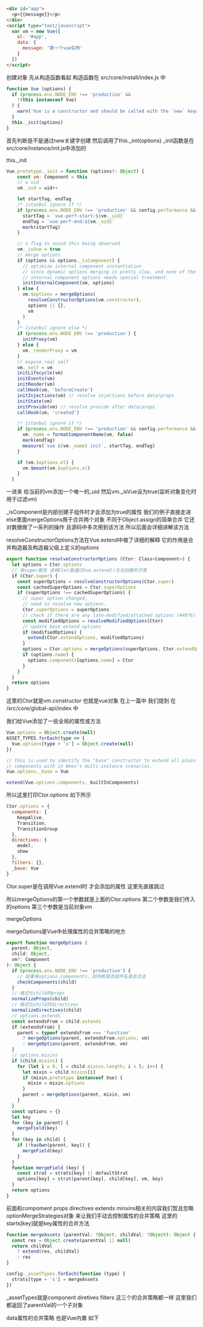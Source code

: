 ```html
<div id="app">
  <p>{{message}}</p>
</div>
<script type="text/javascript">
  var vm = new Vue({
    el: '#app',
    data: {
      message: '第一个vue实例'
    }
  })
</script>
```

创建对象 先从构造函数看起 构造函数在 src/core/install/index.js 中

```javascript
function Vue (options) {
  if (process.env.NODE_ENV !== 'production' &&
    !(this instanceof Vue)
  ) {
    warn('Vue is a constructor and should be called with the `new` keyword')
  }
  this._init(options)
}
```

首先判断是不是通过new关键字创建 然后调用了this._init(options) _init函数是在 src/core/instance/init.js中添加的

this._init

```javascript
Vue.prototype._init = function (options?: Object) {
    const vm: Component = this
    // a uid
    vm._uid = uid++

    let startTag, endTag
    /* istanbul ignore if */
    if (process.env.NODE_ENV !== 'production' && config.performance && mark) {
      startTag = `vue-perf-start:${vm._uid}`
      endTag = `vue-perf-end:${vm._uid}`
      mark(startTag)
    }

    // a flag to avoid this being observed
    vm._isVue = true
    // merge options
    if (options && options._isComponent) {
      // optimize internal component instantiation
      // since dynamic options merging is pretty slow, and none of the
      // internal component options needs special treatment.
      initInternalComponent(vm, options)
    } else {
      vm.$options = mergeOptions(
        resolveConstructorOptions(vm.constructor),
        options || {},
        vm
      )
    }
    /* istanbul ignore else */
    if (process.env.NODE_ENV !== 'production') {
      initProxy(vm)
    } else {
      vm._renderProxy = vm
    }
    // expose real self
    vm._self = vm
    initLifecycle(vm)
    initEvents(vm)
    initRender(vm)
    callHook(vm, 'beforeCreate')
    initInjections(vm) // resolve injections before data/props
    initState(vm)
    initProvide(vm) // resolve provide after data/props
    callHook(vm, 'created')

    /* istanbul ignore if */
    if (process.env.NODE_ENV !== 'production' && config.performance && mark) {
      vm._name = formatComponentName(vm, false)
      mark(endTag)
      measure(`vue ${vm._name} init`, startTag, endTag)
    }

    if (vm.$options.el) {
      vm.$mount(vm.$options.el)
    }
  }
  ```

一进来 给当前的vm添加一个唯一的_uid 然后vm._isVue设为true(监听对象变化时用于过滤vm)

_isComponent是内部创建子组件时才会添加为true的属性 我们的例子直接走进else里面mergeOptions用于合并两个对象 不同于Object.assign的简单合并 它还对数据做了一系列的操作 且源码中多次用到该方法 所以后面会详细讲解该方法

resolveConstructorOptions方法在Vue.extend中做了详细的解释 它的作用是合并构造器及构造器父级上定义的options

```javascript
export function resolveConstructorOptions (Ctor: Class<Component>) {
  let options = Ctor.options
  // 有super属性 说明Ctor是通过Vue.extend()方法创建的子类
  if (Ctor.super) {
    const superOptions = resolveConstructorOptions(Ctor.super)
    const cachedSuperOptions = Ctor.superOptions
    if (superOptions !== cachedSuperOptions) {
      // super option changed,
      // need to resolve new options.
      Ctor.superOptions = superOptions
      // check if there are any late-modified/attached options (#4976)
      const modifiedOptions = resolveModifiedOptions(Ctor)
      // update base extend options
      if (modifiedOptions) {
        extend(Ctor.extendOptions, modifiedOptions)
      }
      options = Ctor.options = mergeOptions(superOptions, Ctor.extendOptions)
      if (options.name) {
        options.components[options.name] = Ctor
      }
    }
  }
  return options
}
```

这里的Ctor就是vm.constructor 也就是vue对象 在上一篇中 我们提到 在 /src/core/global-api/index 中

我们给Vue添加了一些全局的属性或方法

```javascript
Vue.options = Object.create(null)
ASSET_TYPES.forEach(type => {
  Vue.options[type + 's'] = Object.create(null)
})

// this is used to identify the "base" constructor to extend all plain-object
// components with in Weex's multi-instance scenarios.
Vue.options._base = Vue

extend(Vue.options.components, builtInComponents)
```

所以这里打印Ctor.options 如下所示

```javascript
Ctor.options = {
  components: {
    KeepAlive,
    Transition,
    TransitionGroup
  },
  directives: {
    model,
    show
  },
  filters: {},
  _base: Vue
}
```

Ctor.super是在调用Vue.extend时 才会添加的属性 这里先直接跳过

所以mergeOptions的第一个参数就是上面的Ctor.options 第二个参数是我们传入的options 第三个参数是当前对象vm

mergeOptions

mergeOptions是Vue中处理属性的合并策略的地方

```javascript
export function mergeOptions (
  parent: Object,
  child: Object,
  vm?: Component
): Object {
  if (process.env.NODE_ENV !== 'production') {
  	// 如果有options.components，则判断是否组件名是否合法
    checkComponents(child)
  }
  // 格式化child的props
  normalizeProps(child)
  // 格式化child的directives
  normalizeDirectives(child)
  // options.extends
  const extendsFrom = child.extends 
  if (extendsFrom) {
    parent = typeof extendsFrom === 'function'
      ? mergeOptions(parent, extendsFrom.options, vm)
      : mergeOptions(parent, extendsFrom, vm)
  }
  // options.mixins
  if (child.mixins) { 
    for (let i = 0, l = child.mixins.length; i < l; i++) {
      let mixin = child.mixins[i]
      if (mixin.prototype instanceof Vue) {
        mixin = mixin.options
      }
      parent = mergeOptions(parent, mixin, vm)
    }
  }
  const options = {}
  let key
  for (key in parent) {
    mergeField(key)
  }
  for (key in child) {
    if (!hasOwn(parent, key)) {
      mergeField(key)
    }
  }
  function mergeField (key) {
    const strat = strats[key] || defaultStrat
    options[key] = strat(parent[key], child[key], vm, key)
  }
  return options
}
```

前面和compoment props directives extends minxins相关的内容我们暂且忽略 optionMergeStrategies对象 来让我们手动去控制属性的合并策略 这里的starts[key]就是key属性的合并方法

```javascript
function mergeAssets (parentVal: ?Object, childVal: ?Object): Object {
  const res = Object.create(parentVal || null)
  return childVal
    ? extend(res, childVal)
    : res
}

config._assetTypes.forEach(function (type) {
  strats[type + 's'] = mergeAssets
})
```

_assetTypes就是component diretives filters 这三个的合并策略都一样 这里我们都返回了parentVal的一个子对象

data属性的合并策略 也是Vue内置 如下